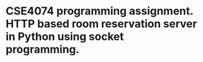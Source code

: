 ﻿# CSE4074 programming assignment. HTTP based room reservation server in Python using socket programming.
